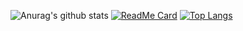 ![Anurag's github stats](https://github-readme-stats.vercel.app/api?username=EriN-B&show_icons=true&theme=radical)
[![ReadMe Card](https://github-readme-stats.vercel.app/api/pin/?username=EriN-B&theme=radical&repo=github-readme-stats)](https://github.com/anuraghazra/github-readme-stats)
[![Top Langs](https://github-readme-stats.vercel.app/api/top-langs/?username=EriN-B&theme=radical&layout=compact)](https://github.com/anuraghazra/github-readme-stats)

